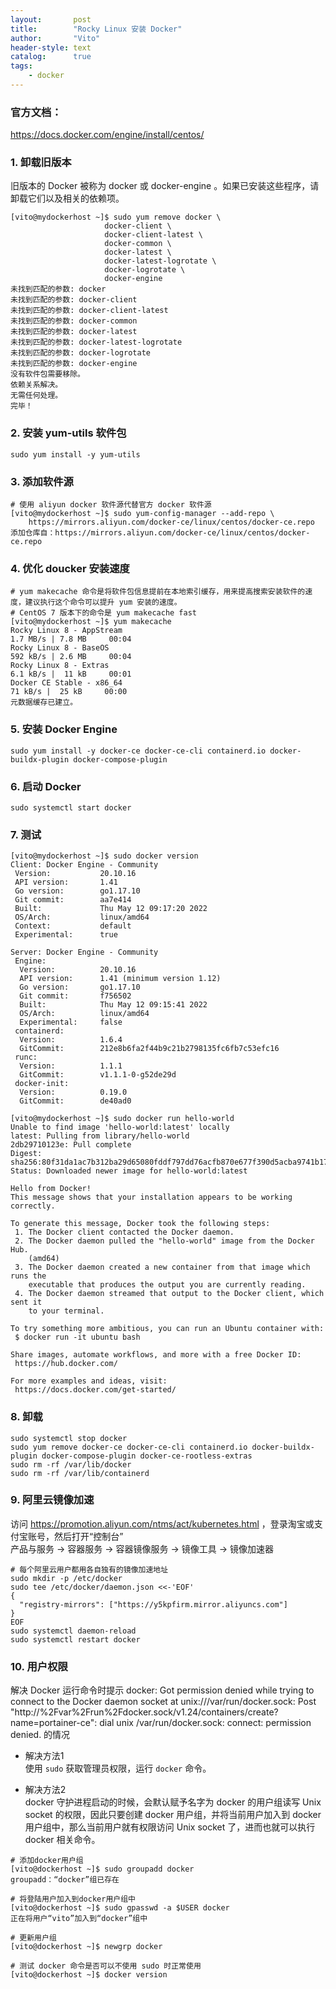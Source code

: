 ```yaml
---
layout:       post
title:        "Rocky Linux 安装 Docker"
author:       "Vito"
header-style: text
catalog:      true
tags:
    - docker
---
```


### 官方文档：
<https://docs.docker.com/engine/install/centos/>

### 1. 卸载旧版本
旧版本的 Docker 被称为 docker 或 docker-engine 。如果已安装这些程序，请卸载它们以及相关的依赖项。
```shell
[vito@mydockerhost ~]$ sudo yum remove docker \
                     docker-client \
                     docker-client-latest \
                     docker-common \
                     docker-latest \
                     docker-latest-logrotate \
                     docker-logrotate \
                     docker-engine
未找到匹配的参数: docker
未找到匹配的参数: docker-client
未找到匹配的参数: docker-client-latest
未找到匹配的参数: docker-common
未找到匹配的参数: docker-latest
未找到匹配的参数: docker-latest-logrotate
未找到匹配的参数: docker-logrotate
未找到匹配的参数: docker-engine
没有软件包需要移除。
依赖关系解决。
无需任何处理。
完毕！
```

### 2. 安装 yum-utils 软件包
```shell
sudo yum install -y yum-utils
```

### 3. 添加软件源
```shell
# 使用 aliyun docker 软件源代替官方 docker 软件源
[vito@mydockerhost ~]$ sudo yum-config-manager --add-repo \
    https://mirrors.aliyun.com/docker-ce/linux/centos/docker-ce.repo
添加仓库自：https://mirrors.aliyun.com/docker-ce/linux/centos/docker-ce.repo
```
### 4. 优化 doucker 安装速度
```shell
# yum makecache 命令是将软件包信息提前在本地索引缓存，用来提高搜索安装软件的速度，建议执行这个命令可以提升 yum 安装的速度。
# CentOS 7 版本下的命令是 yum makecache fast
[vito@mydockerhost ~]$ yum makecache
Rocky Linux 8 - AppStream                                                                                                                                                                                                                                                                                                        1.7 MB/s | 7.8 MB     00:04    
Rocky Linux 8 - BaseOS                                                                                                                                                                                                                                                                                                           592 kB/s | 2.6 MB     00:04    
Rocky Linux 8 - Extras                                                                                                                                                                                                                                                                                                           6.1 kB/s |  11 kB     00:01    
Docker CE Stable - x86_64                                                                                                                                                                                                                                                                                                         71 kB/s |  25 kB     00:00    
元数据缓存已建立。
```

### 5. 安装 Docker Engine
```shell
sudo yum install -y docker-ce docker-ce-cli containerd.io docker-buildx-plugin docker-compose-plugin
```

### 6. 启动 Docker
```shell
sudo systemctl start docker
```

### 7. 测试
```shell
[vito@mydockerhost ~]$ sudo docker version
Client: Docker Engine - Community
 Version:           20.10.16
 API version:       1.41
 Go version:        go1.17.10
 Git commit:        aa7e414
 Built:             Thu May 12 09:17:20 2022
 OS/Arch:           linux/amd64
 Context:           default
 Experimental:      true

Server: Docker Engine - Community
 Engine:
  Version:          20.10.16
  API version:      1.41 (minimum version 1.12)
  Go version:       go1.17.10
  Git commit:       f756502
  Built:            Thu May 12 09:15:41 2022
  OS/Arch:          linux/amd64
  Experimental:     false
 containerd:
  Version:          1.6.4
  GitCommit:        212e8b6fa2f44b9c21b2798135fc6fb7c53efc16
 runc:
  Version:          1.1.1
  GitCommit:        v1.1.1-0-g52de29d
 docker-init:
  Version:          0.19.0
  GitCommit:        de40ad0

[vito@mydockerhost ~]$ sudo docker run hello-world
Unable to find image 'hello-world:latest' locally
latest: Pulling from library/hello-world
2db29710123e: Pull complete 
Digest: sha256:80f31da1ac7b312ba29d65080fddf797dd76acfb870e677f390d5acba9741b17
Status: Downloaded newer image for hello-world:latest

Hello from Docker!
This message shows that your installation appears to be working correctly.

To generate this message, Docker took the following steps:
 1. The Docker client contacted the Docker daemon.
 2. The Docker daemon pulled the "hello-world" image from the Docker Hub.
    (amd64)
 3. The Docker daemon created a new container from that image which runs the
    executable that produces the output you are currently reading.
 4. The Docker daemon streamed that output to the Docker client, which sent it
    to your terminal.

To try something more ambitious, you can run an Ubuntu container with:
 $ docker run -it ubuntu bash

Share images, automate workflows, and more with a free Docker ID:
 https://hub.docker.com/

For more examples and ideas, visit:
 https://docs.docker.com/get-started/
```

### 8. 卸载
```shell
sudo systemctl stop docker
sudo yum remove docker-ce docker-ce-cli containerd.io docker-buildx-plugin docker-compose-plugin docker-ce-rootless-extras
sudo rm -rf /var/lib/docker
sudo rm -rf /var/lib/containerd
```

### 9. 阿里云镜像加速
访问 https://promotion.aliyun.com/ntms/act/kubernetes.html ，登录淘宝或支付宝账号，然后打开“控制台”  
产品与服务 -> 容器服务 -> 容器镜像服务 -> 镜像工具 -> 镜像加速器
```shell
# 每个阿里云用户都用各自独有的镜像加速地址
sudo mkdir -p /etc/docker
sudo tee /etc/docker/daemon.json <<-'EOF'
{
  "registry-mirrors": ["https://y5kpfirm.mirror.aliyuncs.com"]
}
EOF
sudo systemctl daemon-reload
sudo systemctl restart docker
```


### 10. 用户权限
解决 Docker 运行命令时提示 docker: Got permission denied while trying to connect to the Docker daemon socket at unix:///var/run/docker.sock: Post "http://%2Fvar%2Frun%2Fdocker.sock/v1.24/containers/create?name=portainer-ce": dial unix /var/run/docker.sock: connect: permission denied. 的情况

* 解决方法1  
使用 `sudo` 获取管理员权限，运行 `docker` 命令。

* 解决方法2  
docker 守护进程启动的时候，会默认赋予名字为 docker 的用户组读写 Unix socket 的权限，因此只要创建 docker 用户组，并将当前用户加入到 docker 用户组中，那么当前用户就有权限访问 Unix socket 了，进而也就可以执行 docker 相关命令。

```shell
# 添加docker用户组
[vito@dockerhost ~]$ sudo groupadd docker
groupadd：“docker”组已存在

# 将登陆用户加入到docker用户组中
[vito@dockerhost ~]$ sudo gpasswd -a $USER docker
正在将用户“vito”加入到“docker”组中

# 更新用户组
[vito@dockerhost ~]$ newgrp docker

# 测试 docker 命令是否可以不使用 sudo 时正常使用
[vito@dockerhost ~]$ docker version
```
